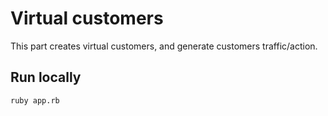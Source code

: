 # Virtual customers

This part creates virtual customers, and generate customers traffic/action.

## Run locally

```bash
ruby app.rb
```
